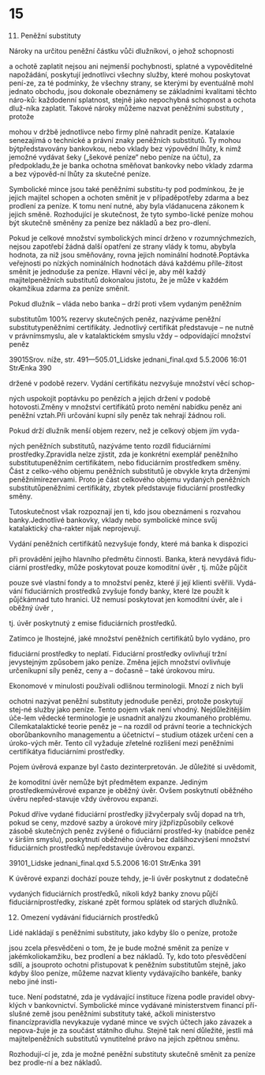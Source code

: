 # 15

11. Peněžní substituty

Nároky na určitou peněžní částku vůči dlužníkovi, o jehož schopnosti

a ochotě zaplatit nejsou ani nejmenší pochybnosti, splatné a vypověditelné napožádání, poskytují jednotlivci všechny služby, které mohou poskytovat pení-ze, za té podmínky, že všechny strany, se kterými by eventuálně mohl jednato obchodu, jsou dokonale obeznámeny se základními kvalitami těchto náro-ků: každodenní splatnost, stejně jako nepochybná schopnost a ochota dluž-níka zaplatit. Takové nároky můžeme nazvat peněžními substituty , protože

mohou v držbě jednotlivce nebo firmy plně nahradit peníze. Katalaxie senezajímá o technické a právní znaky peněžních substitutů. Ty mohou býtpředstavovány bankovkou, nebo vklady bez výpovědní lhůty, k nimž jemožné vydávat šeky („šekové peníze“ nebo peníze na účtu), za předpokladu,že je banka ochotna směňovat bankovky nebo vklady zdarma a bez výpověd-ní lhůty za skutečné peníze.

Symbolické mince jsou také peněžními substitu-ty pod podmínkou, že je jejich majitel schopen a ochoten směnit je v případěpotřeby zdarma a bez prodlení za peníze. K tomu není nutné, aby byla vládanucena zákonem k jejich směně. Rozhodující je skutečnost, že tyto symbo-lické peníze mohou být skutečně směněny za peníze bez nákladů a bez pro-dlení.

Pokud je celkové množství symbolických mincí drženo v rozumnýchmezích, nejsou zapotřebí žádná další opatření ze strany vlády k tomu, abybyla hodnota, za niž jsou směňovány, rovna jejich nominální hodnotě.Poptávka veřejnosti po nízkých nominálních hodnotách dává každému příle-žitost směnit je jednoduše za peníze. Hlavní věcí je, aby měl každý majitelpeněžních substitutů dokonalou jistotu, že je může v každém okamžikua zdarma za peníze směnit.

Pokud dlužník – vláda nebo banka – drží proti všem vydaným peněžním

substitutům 100% rezervy skutečných peněz, nazýváme peněžní substitutypeněžními certifikáty. Jednotlivý certifikát představuje – ne nutně v právnímsmyslu, ale v katalaktickém smyslu vždy – odpovídající množství peněz

39015Srov. níže, str. 491—505.01_Lidske jednani_final.qxd 5.5.2006 16:01 StrÆnka 390

držené v podobě rezerv. Vydání certifikátu nezvyšuje množství věcí schop-

ných uspokojit poptávku po penězích a jejich držení v podobě hotovosti.Změny v množství certifikátů proto nemění nabídku peněz ani peněžní vztah.Při určování kupní síly peněz tak nehrají žádnou roli.

Pokud drží dlužník menší objem rezerv, než je celkový objem jím vyda-

ných peněžních substitutů, nazýváme tento rozdíl fiduciárními prostředky.Zpravidla nelze zjistit, zda je konkrétní exemplář peněžního substitutupeněžním certifikátem, nebo fiduciárním prostředkem směny. Část z celko-vého objemu peněžních substitutů je obvykle kryta drženými peněžnímirezervami. Proto je část celkového objemu vydaných peněžních substitutůpeněžními certifikáty, zbytek představuje fiduciární prostředky směny.

Tutoskutečnost však rozpoznají jen ti, kdo jsou obeznámeni s rozvahou banky.Jednotlivé bankovky, vklady nebo symbolické mince svůj katalaktický cha-rakter nijak neprojevují.

Vydání peněžních certifikátů nezvyšuje fondy, které má banka k dispozici

při provádění jejího hlavního předmětu činnosti. Banka, která nevydává fidu-ciární prostředky, může poskytovat pouze komoditní úvěr , tj. může půjčit

pouze své vlastní fondy a to množství peněz, které jí její klienti svěřili. Vydá-vání fiduciárních prostředků zvyšuje fondy banky, které lze použít k půjčkámnad tuto hranici. Už nemusí poskytovat jen komoditní úvěr, ale i oběžný úvěr ,

tj. úvěr poskytnutý z emise fiduciárních prostředků.

Zatímco je lhostejné, jaké množství peněžních certifikátů bylo vydáno, pro

fiduciární prostředky to neplatí. Fiduciární prostředky ovlivňují tržní jevystejným způsobem jako peníze. Změna jejich množství ovlivňuje určeníkupní síly peněz, ceny a – dočasně – také úrokovou míru.

Ekonomové v minulosti používali odlišnou terminologii. Mnozí z nich byli

ochotni nazývat peněžní substituty jednoduše penězi, protože poskytují stej-né služby jako peníze. Tento pojem však není vhodný. Nejdůležitějším úče-lem vědecké terminologie je usnadnit analýzu zkoumaného problému. Cílemkatalaktické teorie peněz je – na rozdíl od právní teorie a technických oborůbankovního managementu a účetnictví – studium otázek určení cen a úroko-vých měr. Tento cíl vyžaduje zřetelné rozlišení mezi peněžními certifikátya fiduciárními prostředky.

Pojem úvěrová expanze byl často dezinterpretován. Je důležité si uvědomit,

že komoditní úvěr nemůže být předmětem expanze. Jediným prostředkemúvěrové expanze je oběžný úvěr. Ovšem poskytnutí oběžného úvěru nepřed-stavuje vždy úvěrovou expanzi.

Pokud dříve vydané fiduciární prostředky jižvyčerpaly svůj dopad na trh, pokud se ceny, mzdové sazby a úrokové míry jižpřizpůsobily celkové zásobě skutečných peněz zvýšené o fiduciární prostřed-ky (nabídce peněz v širším smyslu), poskytnutí oběžného úvěru bez dalšíhozvýšení množství fiduciárních prostředků nepředstavuje úvěrovou expanzi.

39101_Lidske jednani_final.qxd 5.5.2006 16:01 StrÆnka 391

K úvěrové expanzi dochází pouze tehdy, je-li úvěr poskytnut z dodatečně

vydaných fiduciárních prostředků, nikoli když banky znovu půjčí fiduciárníprostředky, získané zpět formou splátek od starých dlužníků.

12. Omezení vydávání fiduciárních prostředků

Lidé nakládají s peněžními substituty, jako kdyby šlo o peníze, protože

jsou zcela přesvědčeni o tom, že je bude možné směnit za peníze v jakémkoliokamžiku, bez prodlení a bez nákladů. Ty, kdo toto přesvědčení sdílí, a jsouproto ochotni přistupovat k peněžním substitutům stejně, jako kdyby šloo peníze, můžeme nazvat klienty vydávajícího bankéře, banky nebo jiné insti-

tuce. Není podstatné, zda je vydávající instituce řízena podle pravidel obvy-klých v bankovnictví. Symbolické mince vydávané ministerstvem financí pří-slušné země jsou peněžními substituty také, ačkoli ministerstvo financízpravidla nevykazuje vydané mince ve svých účtech jako závazek a nepova-žuje je za součást státního dluhu. Stejně tak není důležité, jestli má majitelpeněžních substitutů vynutitelné právo na jejich zpětnou směnu.

Rozhodují-cí je, zda je možné peněžní substituty skutečně směnit za peníze bez prodle-ní a bez nákladů.

